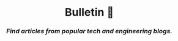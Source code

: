 <h1 align="center">Bulletin 📰</h1>
<h3 align="center"><em>Find articles from popular tech and engineering blogs.</em></h2>
